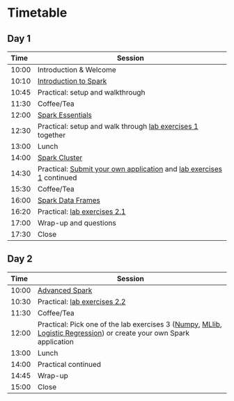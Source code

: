 # Timetable

## Day 1

| Time | Session |
| :--- | ------------- |
| 10:00 | Introduction & Welcome |
| 10:10 | [Introduction to Spark](Spark_Introduction.pdf) |
| 10:45 | Practical: setup and walkthrough |
| 11:30 | Coffee/Tea |
| 12:00 | [Spark Essentials](Spark_Essentials.pdf) |
| 12:30 | Practical: setup and walk through [lab exercises 1](../lab_exercises/lab1_basics.ipynb) together |
| 13:00 | Lunch |
| 14:00 | [Spark Cluster](Spark_Cluster.pdf) |
| 14:30 | Practical: [Submit your own application](../Spark_Applications/) and [lab exercises 1](../lab_exercises/lab1_basics.ipynb) continued
| 15:30 | Coffee/Tea |
| 16:00 | [Spark Data Frames](Spark_DataFrames.pdf) |
| 16:20 | Practical: [lab exercises 2.1](../lab_exercises/lab2_1_dataframes.ipynb) |
| 17:00 | Wrap-up and questions |
| 17:30 | Close

## Day 2

| Time | Session |
| :--- | ------------- |
| 10:00 | [Advanced Spark](Spark_Advanced.pdf) |
| 10:30 | Practical: [lab exercises 2.2](../lab_exercises/lab2_2_dataframes_join.ipynb)  |
| 11:30 | Coffee/Tea |
| 12:00 | Practical: Pick one of the lab exercises 3 ([Numpy](../lab3_1_NumpyAlgebra.ipynb), [MLlib](../lab3_2_MLlib.ipynb), [Logistic Regression](../lab3_3_LogisticRegression.ipynb)) or create your own Spark application |
| 13:00 | Lunch |
| 14:00 | Practical continued |
| 14:45 | Wrap-up | 
| 15:00 | Close |
